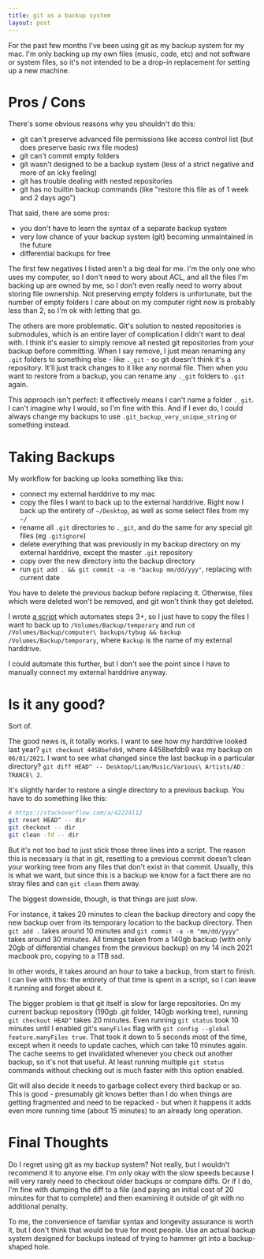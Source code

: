 ```yaml
---
title: git as a backup system
layout: post
---
```


For the past few months I've been using git as my backup system for my mac. I'm only backing up my own files (music, code, etc) and not software or system files, so it's not intended to be a drop-in replacement for setting up a new machine.

# Pros / Cons

There's some obvious reasons why you shouldn't do this:

* git can't preserve advanced file permissions like access control list (but does preserve basic rwx file modes)
* git can't commit empty folders
* git wasn't designed to be a backup system (less of a strict negative and more of an icky feeling)
* git has trouble dealing with nested repositories
* git has no builtin backup commands (like "restore this file as of 1 week and 2 days ago")

That said, there are some pros:

* you don't have to learn the syntax of a separate backup system
* very low chance of your backup system (git) becoming unmaintained in the future
* differential backups for free

The first few negatives I listed aren't a big deal for me. I'm the only one who uses my computer, so I don't need to wory about ACL, and all the files I'm backing up are owned by me, so I don't even really need to worry about storing file ownership. Not preserving empty folders is unfortunate, but the number of empty folders I care about on my computer right now is probably less than 2, so I'm ok with letting that go.

The others are more problematic. Git's solution to nested repositories is submodules, which is an entire layer of complication I didn't want to deal with. I think it's easier to simply remove all nested git repositories from your backup before committing. When I say remove, I just mean renaming any `.git` folders to something else - like `._git` - so git doesn't think it's a repository. It'll just track changes to it like any normal file. Then when you want to restore from a backup, you can rename any `._git` folders to `.git` again.

This approach isn't perfect: it effectively means I can't name a folder `._git`. I can't imagine why I would, so I'm fine with this. And if I ever do, I could always change my backups to use `.git_backup_very_unique_string` or something instead.

# Taking Backups

My workflow for backing up looks something like this:

* connect my external harddrive to my mac
* copy the files I want to back up to the external harddrive. Right now I back up the entirety of `~/Desktop`, as well as some select files from my `~/`
* rename all `.git` directories to `._git`, and do the same for any special git files (eg `.gitignore`)
* delete everything that was previously in my backup directory on my external harddrive, except the master `.git` repository
* copy over the new directory into the backup directory
* run `git add . && git commit -a -m "backup mm/dd/yyy"`, replacing with current date

You have to delete the previous backup before replacing it. Otherwise, files which were deleted won't be removed, and git won't think they got deleted.

I wrote [a script](https://github.com/tybug/dotfiles/blob/87e966b263b62c88b9986d92800b6ff1e2303473/bin/backup) which automates steps 3+, so I just have to copy the files I want to back up to `/Volumes/Backup/temporary` and run `cd /Volumes/Backup/computer\ backups/tybug && backup /Volumes/Backup/temporary`, where `Backup` is the name of my external harddrive.

I could automate this further, but I don't see the point since I have to manually connect my external harddrive anyway.

# Is it any good?

Sort of.

The good news is, it totally works. I want to see how my harddrive looked last year? `git checkout 4458befdb9`, where 4458befdb9 was my backup on `06/01/2021`. I want to see what changed since the last backup in a particular directory? `git diff HEAD^ -- Desktop/Liam/Music/Various\ Artists/AD：TRANCE\ 2`.

It's slightly harder to restore a single directory to a previous backup. You have to do something like this:

```bash
# https://stackoverflow.com/a/42224112
git reset HEAD^ -- dir
git checkout -- dir
git clean -fd -- dir
```

But it's not too bad to just stick those three lines into a script. The reason this is necessary is that in git, resetting to a previous commit doesn't clean your working tree from any files that don't exist in that commit. Usually, this is what we want, but since this is a backup we know for a fact there are no stray files and can `git clean` them away.

The biggest downside, though, is that things are just *slow*.

For instance, it takes 20 minutes to clean the backup directory and copy the new backup over from its temporary location to the backup directory. Then `git add .` takes around 10 minutes and `git commit -a -m "mm/dd/yyyy"` takes around 30 minutes. All timings taken from a 140gb backup (with only 20gb of differential changes from the previous backup) on my 14 inch 2021 macbook pro, copying to a 1TB ssd.

In other words, it takes around an hour to take a backup, from start to finish. I can live with this: the entirety of that time is spent in a script, so I can leave it running and forget about it.

The bigger problem is that git itself is slow for large repositories. On my current backup repository (190gb .git folder, 140gb working tree), running `git checkout HEAD^` takes 20 minutes. Even running `git status` took 10 minutes until I enabled git's `manyFiles` flag with `git config --global feature.manyFiles true`. That took it down to 5 seconds most of the time, except when it needs to update caches, which can take 10 minutes again. The cache seems to get invalidated whenever you check out another backup, so it's not that useful. At least running multiple `git status` commands without checking out is much faster with this option enabled.

Git will also decide it needs to garbage collect every third backup or so. This is good - presumably git knows better than I do when things are getting fragmented and need to be repacked - but when it happens it adds even more running time (about 15 minutes) to an already long operation.

# Final Thoughts

Do I regret using git as my backup system? Not really, but I wouldn't recommend it to anyone else. I'm only okay with the slow speeds because I will very rarely need to checkout older backups or compare diffs. Or if I do, I'm fine with dumping the diff to a file (and paying an initial cost of 20 minutes for that to complete) and then examining it outside of git with no additional penalty.

To me, the convenience of familiar syntax and longevity assurance is worth it, but I don't think that would be true for most people. Use an actual backup system designed for backups instead of trying to hammer git into a backup-shaped hole.
